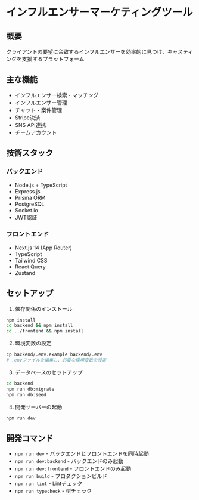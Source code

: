 # インフルエンサーマーケティングツール

## 概要
クライアントの要望に合致するインフルエンサーを効率的に見つけ、キャスティングを支援するプラットフォーム

## 主な機能
- インフルエンサー検索・マッチング
- インフルエンサー管理
- チャット・案件管理
- Stripe決済
- SNS API連携
- チームアカウント

## 技術スタック
### バックエンド
- Node.js + TypeScript
- Express.js
- Prisma ORM
- PostgreSQL
- Socket.io
- JWT認証

### フロントエンド
- Next.js 14 (App Router)
- TypeScript
- Tailwind CSS
- React Query
- Zustand

## セットアップ
1. 依存関係のインストール
```bash
npm install
cd backend && npm install
cd ../frontend && npm install
```

2. 環境変数の設定
```bash
cp backend/.env.example backend/.env
# .envファイルを編集し、必要な環境変数を設定
```

3. データベースのセットアップ
```bash
cd backend
npm run db:migrate
npm run db:seed
```

4. 開発サーバーの起動
```bash
npm run dev
```

## 開発コマンド
- `npm run dev` - バックエンドとフロントエンドを同時起動
- `npm run dev:backend` - バックエンドのみ起動
- `npm run dev:frontend` - フロントエンドのみ起動
- `npm run build` - プロダクションビルド
- `npm run lint` - Lintチェック
- `npm run typecheck` - 型チェック